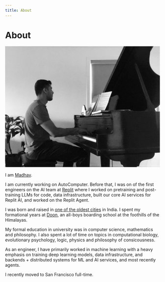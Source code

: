 ```yaml
---
title: About
---
```


# About
![Madhav](/assets/images/piano.jpg)

I am [Madhav](<https://en.wikipedia.org/wiki/Madhava_(Vishnu)>).

I am currently working on AutoComputer. Before that, I was on of the first engineers on the AI team at [Replit](https://replit.com/~) where I worked on pretraining and post-training LLMs for code, data infrastructure, built our core AI services for Replit AI, and worked on the Replit Agent. 

I was born and raised in [one of the oldest cities](https://en.wikipedia.org/wiki/Allahabad) in India. I spent my formational years at [Doon](https://en.wikipedia.org/wiki/The_Doon_School), an all-boys boarding school at the foothills of the Himalayas. 

My formal education in university was in computer science, mathematics and philosophy. I also spent a lot of time on topics in computational biology, evolutionary psychology, logic, physics and philosophy of consicousness. 

As an engineer, I have primarily worked in machine learning with a heavy emphasis on training deep learning models, data infrastructure, and backends +  distributed systems for ML and AI services, and most recently agents. 

I recently moved to San Francisco full-time. 


